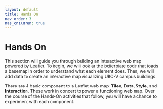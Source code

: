 ```yaml
---
layout: default
title: Hands On
nav_order: 3
has_children: true
---
```


# Hands On

This section will guide you through building an interactive web map powered by Leaflet. To begin, we will look at the boilerplate code that loads a basemap in order to understand what each element does. Then, we will add data to create an interactive map visualizing UBC-V campus buildings.

There are 4 basic component to a Leaflet web map: **Tiles**, **Data**, **Style**, and **Interaction**. These work in concert to power a functioning web map. Over the course of the Hands-On activities that follow, you will have a chance to experiment with each component. 